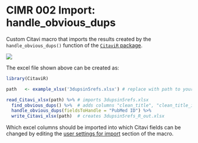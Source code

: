 
# CIMR 002 Import: handle\_obvious\_dups

Custom Citavi macro that imports the results created by the
`handle_obvious_dups()` function of the [`CitaviR`
package](https://github.com/SchmidtPaul/CitaviR#citavir-).

![](CIMR%20002.gif)

The excel file shown above can be created as:

``` r
library(CitaviR)

path   <- example_xlsx('3dupsin5refs.xlsx') # replace with path to your xlsx file

read_Citavi_xlsx(path) %>% # imports 3dupsin5refs.xlsx
  find_obvious_dups() %>%  # adds columns "clean_title", "clean_title_id", "has_obv_dup", "obv_dup_id"
  handle_obvious_dups(fieldsToHandle = "PubMed ID") %>% 
  write_Citavi_xlsx(path)  # creates 3dupsin5refs_R_out.xlsx
```

Which excel columns should be imported into which Citavi fields can be
changed by editing the [user settings for
import](https://github.com/SchmidtPaul/CitaviRMacros/blob/bda164893591000f2677c23dbb5776bd8d8dacbe/CIMR%20Import/CIMR%20001/CIMR%20001%20Import%20obvious_dup%20info.cs#L29)
section of the macro.
